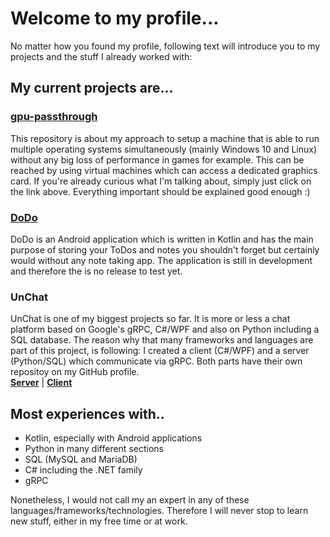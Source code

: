 # Welcome to my profile...
No matter how you found my profile, following text will introduce you to my projects and the stuff I already worked with:

## My current projects are...
### [gpu-passthrough](https://github.com/MapManagement/gpu-passthrough)
This repository is about my approach to setup a machine that is able to run multiple operating systems simultaneously (mainly Windows 10 and Linux) without any
big loss of performance in games for example. This can be reached by using virtual machines which can access a dedicated graphics card. If you're already curious
what I'm talking about, simply just click on the link above. Everything important should be explained good enough :)
### [DoDo](https://github.com/MapManagement/DoDo)
DoDo is an Android application which is written in Kotlin and has the main purpose of storing your ToDos and notes you shouldn't forget but certainly would without any
note taking app. The application is still in development and therefore the is no release to test yet.
### UnChat
UnChat is one of my biggest projects so far. It is more or less a chat platform based on Google's gRPC, C#/WPF and also on Python including a SQL database. The
reason why that many frameworks and languages are part of this project, is following: I created a client (C#/WPF) and a server (Python/SQL) which communicate via gRPC.
Both parts have their own repositoy on my GitHub profile.  
**[Server](https://github.com/MapManagement/un-chat)** | **[Client](https://github.com/MapManagement/un-chat-client)**

## Most experiences with..
- Kotlin, especially with Android applications
- Python in many different sections
- SQL (MySQL and MariaDB)
- C# including the .NET family
- gRPC  

Nonetheless, I would not call my an expert in any of these languages/frameworks/technologies. Therefore I will never stop to learn new stuff, either in my free time or
at work.
